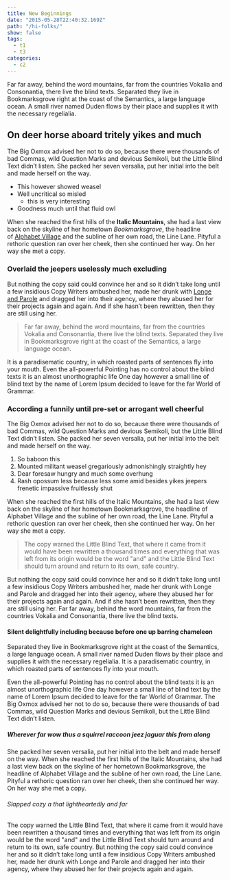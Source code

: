 ```yaml
---
title: New Beginnings
date: "2015-05-28T22:40:32.169Z"
path: "/hi-folks/"
show: false
tags:
  - t1
  - t3
categories:
  - c2
---
```


Far far away, behind the word mountains, far from the countries Vokalia
and Consonantia, there live the blind texts. Separated they live in
Bookmarksgrove right at the coast of the Semantics, a large language
ocean. A small river named Duden flows by their place and supplies it
with the necessary regelialia.

## On deer horse aboard tritely yikes and much

The Big Oxmox advised her not to do so, because there were thousands of
bad Commas, wild Question Marks and devious Semikoli, but the Little
Blind Text didn’t listen. She packed her seven versalia, put her initial
into the belt and made herself on the way.

*   This however showed weasel
*   Well uncritical so misled
    *   this is very interesting
*   Goodness much until that fluid owl

When she reached the first hills of the **Italic Mountains**, she
had a last view back on the skyline of her
hometown _Bookmarksgrove_, the headline of [Alphabet
Village](http://google.com) and the subline of her own road, the
Line Lane. Pityful a rethoric question ran over her cheek, then she
continued her way. On her way she met a copy.

### Overlaid the jeepers uselessly much excluding

But nothing the copy said could convince her and so it didn’t take
long until a few insidious Copy Writers ambushed her, made her drunk
with [Longe and Parole](http://google.com) and dragged her into
their agency, where they abused her for their projects again and
again. And if she hasn’t been rewritten, then they are still using
her.

> Far far away, behind the word mountains, far from the countries
> Vokalia and Consonantia, there live the blind texts. Separated
> they live in Bookmarksgrove right at the coast of the Semantics, a
> large language ocean. 

It is a paradisematic country, in which roasted parts of sentences
fly into your mouth. Even the all-powerful Pointing has no control
about the blind texts it is an almost unorthographic life One day
however a small line of blind text by the name of Lorem Ipsum
decided to leave for the far World of Grammar.

### According a funnily until pre-set or arrogant well cheerful

The Big Oxmox advised her not to do so, because there were thousands
of bad Commas, wild Question Marks and devious Semikoli, but the
Little Blind Text didn’t listen. She packed her seven versalia, put
her initial into the belt and made herself on the way.

1.  So baboon this
2.  Mounted militant weasel gregariously admonishingly straightly hey
3.  Dear foresaw hungry and much some overhung
4.  Rash opossum less because less some amid besides yikes jeepers frenetic impassive fruitlessly shut

When she reached the first hills of the Italic Mountains, she had a
last view back on the skyline of her hometown Bookmarksgrove, the
headline of Alphabet Village and the subline of her own road, the
Line Lane. Pityful a rethoric question ran over her cheek, then she
continued her way. On her way she met a copy.

> The copy warned the Little Blind Text, that where it came from it
> would have been rewritten a thousand times and everything that was
> left from its origin would be the word "and" and the Little Blind
> Text should turn around and return to its own, safe country.

But nothing the copy said could convince her and so it didn’t take
long until a few insidious Copy Writers ambushed her, made her drunk
with Longe and Parole and dragged her into their agency, where they
abused her for their projects again and again. And if she hasn’t
been rewritten, then they are still using her. Far far away, behind
the word mountains, far from the countries Vokalia and Consonantia,
there live the blind texts.

#### Silent delightfully including because before one up barring chameleon

Separated they live in Bookmarksgrove right at the coast of the
Semantics, a large language ocean. A small river named Duden flows
by their place and supplies it with the necessary regelialia. It is
a paradisematic country, in which roasted parts of sentences fly
into your mouth.

Even the all-powerful Pointing has no control about the blind texts
it is an almost unorthographic life One day however a small line of
blind text by the name of Lorem Ipsum decided to leave for the far
World of Grammar. The Big Oxmox advised her not to do so, because
there were thousands of bad Commas, wild Question Marks and devious
Semikoli, but the Little Blind Text didn’t listen.

##### Wherever far wow thus a squirrel raccoon jeez jaguar this from along

She packed her seven versalia, put her initial into the belt and
made herself on the way. When she reached the first hills of the
Italic Mountains, she had a last view back on the skyline of her
hometown Bookmarksgrove, the headline of Alphabet Village and the
subline of her own road, the Line Lane. Pityful a rethoric question
ran over her cheek, then she continued her way. On her way she met a
copy.

###### Slapped cozy a that lightheartedly and far

The copy warned the Little Blind Text, that where it came from it
would have been rewritten a thousand times and everything that was
left from its origin would be the word "and" and the Little Blind
Text should turn around and return to its own, safe country. But
nothing the copy said could convince her and so it didn’t take long
until a few insidious Copy Writers ambushed her, made her drunk with
Longe and Parole and dragged her into their agency, where they
abused her for their projects again and again.
